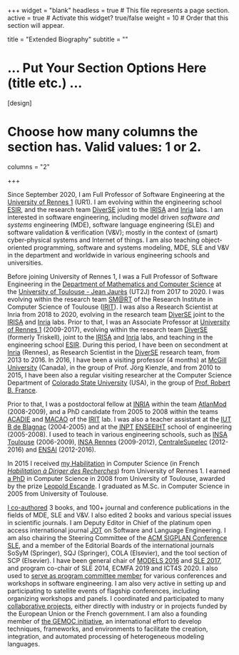 +++
widget = "blank"
headless = true  # This file represents a page section.
active = true  # Activate this widget? true/false
weight = 10  # Order that this section will appear.

title = "Extended Biography"
subtitle = ""

# ... Put Your Section Options Here (title etc.) ...

[design]
  # Choose how many columns the section has. Valid values: 1 or 2.
  columns = "2"

+++

Since September 2020, I am Full Professor of Software Engineering at the <a href="https://www.univ-rennes1.fr/" target="_blank">University of Rennes 1</a> (UR1). I am evolving within the engineering school <a href="http://esir.univ-rennes1.fr/" target="_blank">ESIR</a>, and the research team <a href="http://www.diverse-team.fr" target="_blank">DiverSE</a> joint to the <a href="http://www.irisa.fr/" target="_blank">IRISA</a> and <a href="http://www.inria.fr/" target="_blank">Inria</a> labs. I am interested in software engineering, including model driven <em>software and systems</em> engineering (MDE), software language engineering (SLE) and software validation &amp; verification (V&amp;V); mostly in the context of (smart) cyber-physical systems and Internet of things. I am also teaching object-oriented programming, software and systems modeling, MDE, SLE and V&amp;V in the department and worldwide in various engineering schools and universities.

Before joining University of Rennes 1, I was a Full Professor of Software Engineering in the <a href="http://mathsinfo.univ-tlse2.fr/" target="_blank">Department of Mathematics and Computer Science</a> at the <a href="http://www.univ-tlse2.fr/" target="_blank">University of Toulouse - Jean Jaurès</a> (UT2J) from 2017 to 2020. I  was evolving within the research team <a href="https://www.irit.fr/smart" target="_blank">SM@RT</a> of the Research Institute in Computer Science of Toulouse (<a href="https://www.irit.fr/" target="_blank">IRIT</a>). 
I was also a Research Scientist at Inria from 2018 to 2020, evolving in the research team <a href="http://www.diverse-team.fr" target="_blank">DiverSE</a> joint to the <a href="http://www.irisa.fr/" target="_blank">IRISA</a> and <a href="http://www.inria.fr/" target="_blank">Inria</a> labs.
Prior to that, I was an Associate Professor at <a href="http://www.univ-rennes1.fr/" target="_blank">University of Rennes 1</a> (2009-2017), evolving within the research team <a href="http://triskell.irisa.fr" target="_blank">DiverSE</a> (formerly Triskell), joint to the <a href="http://www.irisa.fr/" target="_blank">IRISA</a> and <a href="http://www.inria.fr/" target="_blank">Inria</a> labs, and teaching in the engineering school <a href="http://esir.univ-rennes1.fr/" target="_blank">ESIR</a>. During this period, I have been on secondment at <a href="http://www.inria.fr/en" target="_blank">Inria</a> (Rennes), as Research Scientist in the <a href="http://triskell.irisa.fr" target="_blank">DiverSE</a> research team, from 2013 to 2016. In 2016, I have been a visiting professor (4 months) at <a href="http://www.mcgill.ca/" target="_blank">McGill University</a> (Canada), in the group of Prof. Jörg Kienzle, and from 2010 to 2015, I have been also a regular visiting researcher at the Computer Science Department of <a href="http://www.colostate.edu/" target="_blank">Colorado State University</a> (USA), in the group of <a href="http://www.cs.colostate.edu/~france/" target="_blank">Prof. Robert B. France</a>.

Prior to that, I was a postdoctoral fellow at <acronym title="Institut National de Recherche en Informatique et Automatique"><a href="http://www.inria.fr/">INRIA</a></acronym> within the team <a href="http://www.emn.fr/x-info/atlanmod/" target="_blank">AtlanMod</a> (2008-2009), and a PhD candidate from 2005 to 2008 within the teams <a href="https://www.irit.fr/-Equipe-ACADIE-" target="_blank">ACADIE</a> and <a href="https://www.irit.fr/-Equipe-MACAO-" target="_blank">MACAO</a> of the <a href="https://www.irit.fr/" target="_blank">IRIT</a> lab. I was also a teacher assistant at the <a href="http://www.iut-blagnac.fr/">IUT B de Blagnac</a> (2004-2005) and at the <a href="http://www.inp-toulouse.fr/"><acronym title="Institut National Polytechnique de Toulouse">INPT</acronym></a> <a href="http://www.enseeiht.fr/"><acronym title="Ecole Nationale Supérieure d'Electrotechnique, d'Electronique, d'Informatique, d'Hydraulique et des Télécommunications">ENSEEIHT</acronym></a> school of engineering (2005-2008). I used to teach in various engineering schools, such as <a href="http://www.insa-toulouse.fr/">INSA Toulouse</a> (2006-2009), <a href="http://www.insa-toulouse.fr/">INSA Rennes</a> (2009-2012), <a href="http://www.supelec.fr/rennes">CentraleSupelec</a> (2012-2016) and <a href="http://www.ensai.fr/">ENSAI</a> (2012-2016).

In 2015 I received <a href="http://people.irisa.fr/Benoit.Combemale/hdr/">my Habilitation</a> in Computer Science (in French <em><a href="https://en.wikipedia.org/wiki/Habilitation#France" target="_blank">Habilitation à Diriger des Recherches</a></em>) from University of Rennes 1. I earned <a href="http://ethesis.inp-toulouse.fr/archive/00000666/01/combemale.pdf" target="_blank">a PhD</a> in Computer Science in 2008 from University of Toulouse, awarded by the prize <a href="http://ethesis.inp-toulouse.fr/view/prix/Prix_L=E9opold_Escande_2008.html" target="_blank">Leopold Escande</a>. I graduated as M.Sc. in Computer Science in 2005 from University of Toulouse.

<a href="http://people.irisa.fr/Benoit.Combemale/publications/" target="_blank">I co-authored</a> 3 books, and 100+ journal and conference publications in the fields of MDE, SLE and V&V. I also edited 2 books and various special issues in scientific journals. I am Deputy Editor in Chief of the platinum open access international journal <a href="http://jot.fm/">JOT</a> on Software and Language Engineering. I am also chairing the Steering Committee of the <a href="http://sleconf.org">ACM SIGPLAN Conference SLE</a>, and a member of the Editorial Boards of the international journals SoSyM (Springer), SQJ (Springer), COLA (Elsevier), and the tool section of SCP (Elsevier). I have been general chair of <a href="http://models2016.irisa.fr/" target="_blank">MODELS 2016</a> and <a href="http://www.sleconf.org/2017/" target="_blank">SLE 2017</a>, and program co-chair of SLE 2014, ECMFA 2019 and ICT4S 2020. I also used to <a href="http://people.irisa.fr/Benoit.Combemale/services/" target="_blank">serve as program committee member</a> for various conferences and workshops in software engineering. I am also very active in setting up and participating to satellite events of flagship conferences, including organizing workshops and panels. I coordinated and participated to many <a href="http://people.irisa.fr/Benoit.Combemale/projects/">collaborative projects</a>, either directly with industry or in projects funded by the European Union or the French government. I am also a founding member of <a href="http://gemoc.org/" target="_blank">the GEMOC initiative</a>, an international effort to develop techniques, frameworks, and environments to facilitate the creation, integration, and automated processing of heterogeneous modeling languages.
